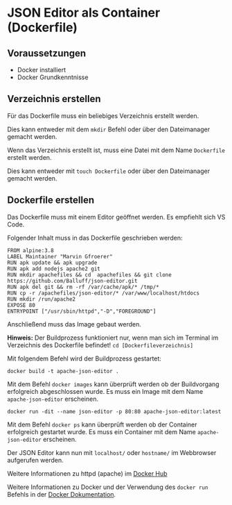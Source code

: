 # JSON Editor als Container (Dockerfile)

## Voraussetzungen

- Docker installiert
- Docker Grundkenntnisse

## Verzeichnis erstellen

Für das Dockerfile muss ein beliebiges Verzeichnis erstellt werden. 

Dies kann entweder mit dem `mkdir` Befehl oder über den Dateimanager gemacht werden.

Wenn das Verzeichnis erstellt ist, muss eine Datei mit dem Name `Dockerfile` erstellt werden.

Dies kann entweder mit `touch Dockerfile` oder über den Dateimanager gemacht werden.

## Dockerfile erstellen

Das Dockerfile muss mit einem Editor geöffnet werden. Es empfiehlt sich VS Code.

Folgender Inhalt muss in das Dockerfile geschrieben werden:

```
FROM alpine:3.8
LABEL Maintainer "Marvin Gfroerer"
RUN apk update && apk upgrade
RUN apk add nodejs apache2 git 
RUN mkdir apachefiles && cd  apachefiles && git clone https://github.com/Balluff/json-editor.git
RUN apk del git && rm -rf /var/cache/apk/* /tmp/*
RUN cp -r /apachefiles/json-editor/* /var/www/localhost/htdocs
RUN mkdir /run/apache2
EXPOSE 80
ENTRYPOINT ["/usr/sbin/httpd","-D","FOREGROUND"]
```

Anschließend muss das Image gebaut werden.

**Hinweis:** Der Buildprozess funktioniert nur, wenn man sich im Terminal im Verzeichnis des Dockerfile befindet! `cd [Dockerfileverzeichnis]`

Mit folgendem Befehl wird der Buildprozess gestartet:

```
docker build -t apache-json-editor .
```

Mit dem Befehl `docker images` kann überprüft werden ob der Buildvorgang erfolgreich abgeschlossen wurde. Es muss ein Image mit dem Name `apache-json-editor` erscheinen.

```
docker run -dit --name json-editor -p 80:80 apache-json-editor:latest
```

Mit dem Befehl `docker ps` kann überprüft werden ob der Container erfolgreich gestartet wurde. Es muss ein Container mit dem Name `apache-json-editor` erscheinen.

Der JSON Editor kann nun mit `localhost/` oder `hostname/` im Webbrowser aufgerufen werden.

Weitere Informationen zu httpd (apache) im [Docker Hub](https://hub.docker.com//_/httpd/)

Weitere Informationen zu Docker und der Verwendung des `docker run` Befehls in der [Docker Dokumentation](http://swhkb/docker.dokumentation).